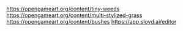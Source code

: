 https://opengameart.org/content/tiny-weeds
https://opengameart.org/content/multi-stylized-grass
https://opengameart.org/content/bushes
https://app.sloyd.ai/editor